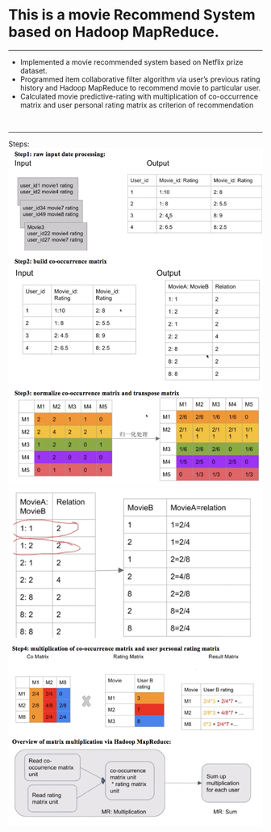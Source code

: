 # This is a movie Recommend System based on Hadoop MapReduce.
------

- Implemented a movie recommended system based on Netflix prize dataset.
- Programmed item collaborative filter algorithm via user’s previous rating history and Hadoop MapReduce to recommend movie to particular user.
- Calculated movie predictive-rating with multiplication of co-occurrence matrix and user personal rating matrix as criterion of recommendation

<br>

------
Steps:
![](https://github.com/biaoge/Images/blob/master/RS_process1.png)
![](https://github.com/biaoge/Images/blob/master/RS_process2.png)
